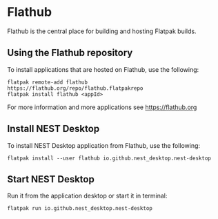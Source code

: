 # Flathub

Flathub is the central place for building and hosting Flatpak builds.

## Using the Flathub repository

To install applications that are hosted on Flathub, use the following:

```
flatpak remote-add flathub https://flathub.org/repo/flathub.flatpakrepo
flatpak install flathub <appId>
```

For more information and more applications see https://flathub.org

## Install NEST Desktop

To install NEST Desktop application from Flathub, use the following:

```
flatpak install --user flathub io.github.nest_desktop.nest-desktop
```

## Start NEST Desktop

Run it from the application desktop or start it in terminal:

```
flatpak run io.github.nest_desktop.nest-desktop
```
